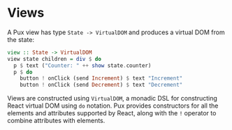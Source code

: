 # Views

A Pux view has type `State -> VirtualDOM` and produces a virtual DOM from the
state:

```purescript
view :: State -> VirtualDOM
view state children = div $ do
  p $ text ("Counter: " ++ show state.counter)
  p $ do
    button ! onClick (send Increment) $ text "Increment"
    button ! onClick (send Decrement) $ text "Decrement"
```

Views are constructed using `VirtualDOM`, a monadic DSL for constructing React
virtual DOM using `do` notation. Pux provides constructors for all the elements
and attributes supported by React, along with the `!` operator to combine
attributes with elements.
